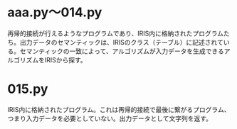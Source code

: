 # aaa.py〜014.py
再帰的接続が行えるようなプログラムであり、IRIS内に格納されたプログラムたち。出力データのセマンティックは、IRISのクラス（テーブル）に記述されている。セマンティックの一致によって、アルゴリズムが入力データを生成できるアルゴリズムをIRISから探す。

# 015.py
IRIS内に格納されたプログラム。これは再帰的接続で最後に繋がるプログラム、つまり入力データを必要としていない。出力データとして文字列を返す。
